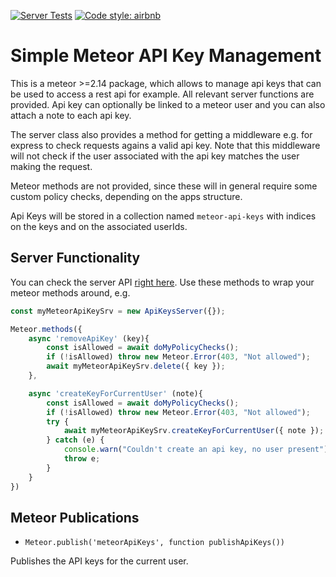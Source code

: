 [![Server Tests](https://github.com/bratelefant/meteor-api-keys/actions/workflows/server-tests.yml/badge.svg)](https://github.com/bratelefant/meteor-api-keys/actions/workflows/server-tests.yml)
[![Code style: airbnb](https://img.shields.io/badge/code%20style-airbnb-blue.svg?style=flat-square)](https://github.com/airbnb/javascript)

# Simple Meteor API Key Management

This is a meteor >=2.14 package, which allows to manage api keys that can be used to access a rest api for example. 
All relevant server functions are provided. Api key can optionally be linked to a meteor user and you can also
attach a note to each api key.

The server class also provides a method for getting a middleware e.g. for express to check requests agains a valid api key.
Note that this middleware will not check if the user associated with the api key matches the user making the request.

Meteor methods are not provided, since these will in general require some custom policy checks, depending on the apps 
structure. 

Api Keys will be stored in a collection named `meteor-api-keys` with indices on the keys and on the associated userIds.

## Server Functionality

You can check the server API [right here](API.md). Use these methods to wrap your meteor methods around, e.g. 
```javascript
const myMeteorApiKeySrv = new ApiKeysServer({});

Meteor.methods({
    async 'removeApiKey' (key){
        const isAllowed = await doMyPolicyChecks();
        if (!isAllowed) throw new Meteor.Error(403, "Not allowed");
        await myMeteorApiKeySrv.delete({ key });
    },

    async 'createKeyForCurrentUser' (note){
        const isAllowed = await doMyPolicyChecks();
        if (!isAllowed) throw new Meteor.Error(403, "Not allowed");
        try {
            await myMeteorApiKeySrv.createKeyForCurrentUser({ note });
        } catch (e) {
            console.warn("Couldn't create an api key, no user present");
            throw e;
        }
    }
})
```

## Meteor Publications

- `Meteor.publish('meteorApiKeys', function publishApiKeys())`

Publishes the API keys for the current user.